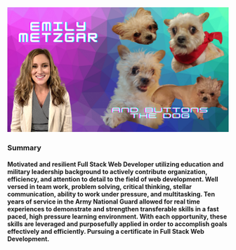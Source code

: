 ##
![me and buttons the dog](./images/buttons.PNG)






### Summary
#### Motivated and resilient Full Stack Web Developer utilizing education and military leadership background to actively contribute organization, efficiency, and attention to detail to the field of web development. Well versed in team work, problem solving, critical thinking, stellar communication, ability to work under pressure, and multitasking. Ten years of service in the Army National Guard allowed for real time experiences to demonstrate and strengthen transferable skills in a fast paced, high pressure learning environment. With each opportunity, these skills are leveraged and purposefully applied in order to accomplish goals effectively and efficiently. Pursuing a certificate in Full Stack Web Development.


